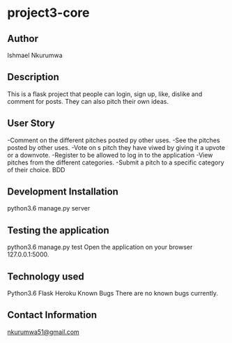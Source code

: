 # project3-core

## Author
Ishmael Nkurumwa

## Description
This is a flask project that people can login, sign up, like, dislike and comment for posts. They can also pitch their own ideas.

## User Story
-Comment on the different pitches posted py other uses.
-See the pitches posted by other uses.
-Vote on s pitch they have viwed by giving it a upvote or a downvote.
-Register to be allowed to log in to the application
-View pitches from the different categories.
-Submit a pitch to a specific category of their choice.
BDD

## Development Installation
python3.6 manage.py server

## Testing the application
python3.6 manage.py test
Open the application on your browser 127.0.0.1:5000.

## Technology used
Python3.6
Flask
Heroku
Known Bugs
There are no known bugs currently.
## Contact Information
 nkurumwa51@gmail.com

